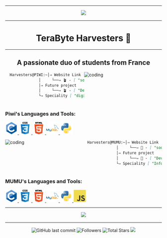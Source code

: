 -----
<p align="center">
<a href="https://github.com/Sshinx">
  <img height="180em" src="https://media.discordapp.net/attachments/828561645029949480/1184190392250400868/file-kU6UhBO5UGokmksOaDwvXGgr.png?ex=658b123e&is=65789d3e&hm=f1563604ff44de6db44c3f045fcc090b52f5f25ba429c41fb5f4dfc48479503d&=&format=webp&quality=lossless&width=3200&height=671"/>
</a>
</p>

-----
<h1 align="center">TeraByte Harvesters 🌱</h2>

-----

<h2 align="center">A passionate duo of students from France</h3>

<img align="right" alt="coding" width="250" src="https://media.discordapp.net/attachments/834171674457800705/1185367010062901289/Piwi.png?ex=658f5a0e&is=657ce50e&hm=0097e278fb04eb554b196cda858094e29b2aea50bd9266909379807d24f981df&=&format=webp&quality=lossless&width=600&height=600">

```md
  Harvesters@PIWI:~│⇒ Website Link
               │     └──⇒ 🪴 - [ "soon" ]
               │⇒ Future project
               │     └──⇒ 🪴 - [ "Devops engineer" ]
               └⇒ Speciality [ "digital and computer sciences" ]
‎ 
```

<h3 align="left">Piwi's Languages and Tools:</h3>
<p align="left"> <a href="https://www.cprogramming.com/" target="_blank" rel="noreferrer"> <img src="https://raw.githubusercontent.com/devicons/devicon/master/icons/c/c-original.svg" alt="c" width="40" height="40"/> </a> <a href="https://www.w3schools.com/css/" target="_blank" rel="noreferrer"> <img src="https://raw.githubusercontent.com/devicons/devicon/master/icons/css3/css3-original-wordmark.svg" alt="css3" width="40" height="40"/> </a> <a href="https://www.w3.org/html/" target="_blank" rel="noreferrer"> <img src="https://raw.githubusercontent.com/devicons/devicon/master/icons/html5/html5-original-wordmark.svg" alt="html5" width="40" height="40"/> </a> <a href="https://www.mysql.com/" target="_blank" rel="noreferrer"> <img src="https://raw.githubusercontent.com/devicons/devicon/master/icons/mysql/mysql-original-wordmark.svg" alt="mysql" width="40" height="40"/> </a><a href="https://www.python.org" target="_blank" rel="noreferrer"> <img src="https://raw.githubusercontent.com/devicons/devicon/master/icons/python/python-original.svg" alt="python" width="40" height="40"/> </a> </p>

<p> </p>

<img align="left" alt="coding" width="250" src="https://media.discordapp.net/attachments/834171674457800705/1185372313659654254/Mumu.png?ex=658f5efe&is=657ce9fe&hm=ecbcf8c01a0f593fb6a3b31f5e7538b3e0503bb212ebe823e5782c625ac3422c&=&format=webp&quality=lossless&width=600&height=600">

```md
  Harvesters@MUMU:~│⇒ Website Link
               │     └──⇒ 🍄 - [ "soon" ]
               │⇒ Future project
               │     └──⇒ 🍄 - [ "Devops engineer" ]
               └⇒ Speciality [ "Information Systems and Digital" ]
‎ 
```

<h3 align="left">MUMU's Languages and Tools:</h3>
<p align="left"> <a href="https://www.cprogramming.com/" target="_blank" rel="noreferrer"> <img src="https://raw.githubusercontent.com/devicons/devicon/master/icons/c/c-original.svg" alt="c" width="40" height="40"/> </a> <a href="https://www.w3schools.com/css/" target="_blank" rel="noreferrer"> <img src="https://raw.githubusercontent.com/devicons/devicon/master/icons/css3/css3-original-wordmark.svg" alt="css3" width="40" height="40"/> </a> <a href="https://www.w3.org/html/" target="_blank" rel="noreferrer"> <img src="https://raw.githubusercontent.com/devicons/devicon/master/icons/html5/html5-original-wordmark.svg" alt="html5" width="40" height="40"/> </a> <a href="https://www.mysql.com/" target="_blank" rel="noreferrer"> <img src="https://raw.githubusercontent.com/devicons/devicon/master/icons/mysql/mysql-original-wordmark.svg" alt="mysql" width="40" height="40"/> </a><a href="https://www.python.org" target="_blank" rel="noreferrer"> <img src="https://raw.githubusercontent.com/devicons/devicon/master/icons/python/python-original.svg" alt="python" width="40" height="40"/> </a> <a href="https://developer.mozilla.org/en-US/docs/Web/JavaScript" target="_blank" rel="noreferrer"> <img src="https://raw.githubusercontent.com/devicons/devicon/master/icons/javascript/javascript-original.svg" alt="javascript" width="40" height="40"/> </a> </p>

-----
<p align="center">
<a href="https://github.com/TerabyteHarvester">
  <img height="180em" src="https://github-readme-stats-eight-theta.vercel.app/api?username=TerabyteHarvester&show_icons=true&theme=gruvbox&include_all_commits=true&locale=fr"/>
</a>
</p>

-----

<p align="center">
  <img alt="GitHub last commit" src="https://img.shields.io/github/last-commit/TerabyteHarvester/TerabyteHarvester">
  <img alt="Followers" src="https://img.shields.io/github/followers/TerabyteHarvester?style=social">
  <img alt="Total Stars" src="https://img.shields.io/github/stars/TerabyteHarvester?style=social">
  <img src="https://komarev.com/ghpvc/?username=TerabyteHarvester&color=green">
</p>
